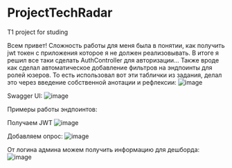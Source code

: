 # ProjectTechRadar
T1 project for studing

Всем привет! Сложность работы для меня была в понятии, как получить jwt токен с приложения которое я не должен реализовывать.
В итоге я решил все таки сделать AuthController для авторизации...
Также вроде как сделал автоматическое добавление фильтров на эндпоинты для ролей юзеров.
То есть использовал вот эти таблички из задания, делал это через введение собственной анотации и рефлексии: 
![image](https://github.com/user-attachments/assets/eefce87a-1e2b-424c-be7f-c8fdbf4f8faf)




Swagger UI:
![image](https://github.com/user-attachments/assets/2c77ff8a-3de6-444d-afa4-0513b9824d4c)







Примеры работы эндпоинтов:

Получаем JWT
![image](https://github.com/user-attachments/assets/f9526cb1-66fe-4456-8b18-439fe7ba5d60)




Добавляем опрос:
![image](https://github.com/user-attachments/assets/0b74d757-9b70-461e-b7c0-6291b1d936d2)




От логина админа можем получить информацию для дешборда:
![image](https://github.com/user-attachments/assets/e0e2a56d-0c3a-4414-9f4c-55583e629392)


